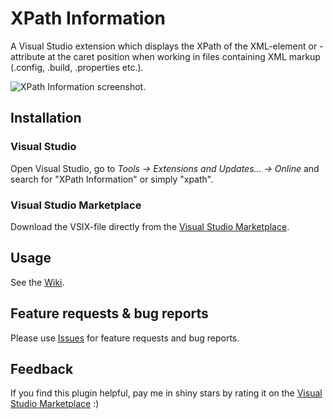# XPath Information
A Visual Studio extension which displays the XPath of the XML-element or -attribute at the caret position when working in files containing XML markup (.config, .build, .properties etc.).  

![XPath Information screenshot.](https://github.com/uli-weltersbach/XPathInformation/blob/master/ReasonCodeExample.XPathInformation/Assets/Screenshots/PackagePreviewImage.png)

## Installation
### Visual Studio
Open Visual Studio, go to _Tools &rarr; Extensions and Updates... &rarr; Online_ and search for "XPath Information" or simply "xpath".

### Visual Studio Marketplace
Download the VSIX-file directly from the [Visual Studio Marketplace](https://marketplace.visualstudio.com/items?itemName=UliWeltersbach.XPathInformation).

## Usage
See the [Wiki](https://github.com/uli-weltersbach/XPathInformation/wiki).

## Feature requests & bug reports
Please use [Issues](https://github.com/uli-weltersbach/XPathInformation/issues) for feature requests and bug reports.

## Feedback
If you find this plugin helpful, pay me in shiny stars by rating it on the [Visual Studio Marketplace](https://marketplace.visualstudio.com/items?itemName=UliWeltersbach.XPathInformation) :)
